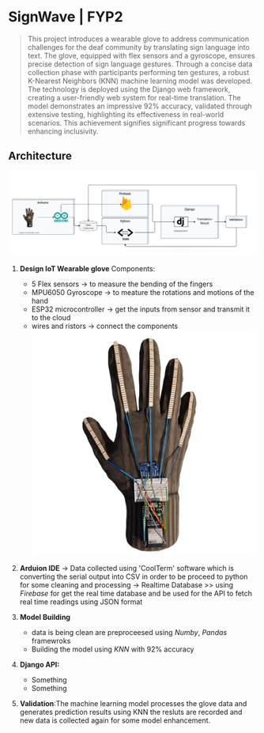 # SignWave | FYP2

> This project introduces a wearable glove to address communication challenges for the deaf community by translating sign language into text. The glove, equipped with flex sensors and a gyroscope, ensures precise detection of sign language gestures. Through a concise data collection phase with participants performing ten gestures, a robust K-Nearest Neighbors (KNN) machine learning model was developed. The technology is deployed using the Django web framework, creating a user-friendly web system for real-time translation. The model demonstrates an impressive 92% accuracy, validated through extensive testing, highlighting its effectiveness in real-world scenarios. This achievement signifies significant progress towards enhancing inclusivity.

##  Architecture
![SpectreOra Arch Screenshot](./Arch.png)

1. **Design IoT Wearable glove**
   Components:
   - 5 Flex sensors -> to measure the bending of the fingers
   - MPU6050 Gyroscope -> to meature the rotations and motions of the hand
   - ESP32 microcontroller -> get the inputs from sensor and transmit it to the cloud
   - wires and ristors -> connect the components
![GOLVE](./glove.png)
3. **Arduion IDE** 
   -> Data collected using 'CoolTerm' software which is converting the serial output into CSV in order to be proceed to python for some cleaning and processing
   -> Realtime Database  >> using *Firebase* for get the real time database and be used for the API to fetch real time readings using JSON format
   
4. **Model Building**
   - data is being clean are preproceesed using *Numby*, *Pandas* framewroks
   - Building the model using *KNN* with 92% accuracy

5. **Django API:**
   - Something
   - Something 
   
7. **Validation**:The machine learning model processes the glove data and generates prediction results using KNN the resluts are recorded and new data is collected again for some model enhancement.
